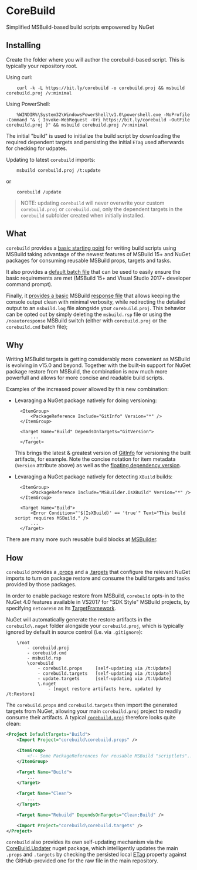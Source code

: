 # CoreBuild

Simplified MSBuild-based build scripts empowered by NuGet


## Installing

Create the folder where you will author the corebuild-based script. 
This is typically your repository root.

Using curl:

		curl -k -L https://bit.ly/corebuild -o corebuild.proj && msbuild corebuild.proj /v:minimal
	
Using PowerShell:

		%WINDIR%\System32\WindowsPowerShell\v1.0\powershell.exe -NoProfile -Command "& { Invoke-WebRequest -Uri https://bit.ly/corebuild -OutFile corebuild.proj }" && msbuild corebuild.proj /v:minimal

The initial "build" is used to initialize the build script by downloading the required dependent 
targets and persisting the initial `ETag` used afterwards for checking for udpates.

Updating to latest `corebuild` imports:

		msbuild corebuild.proj /t:update

or

		corebuild /update

> NOTE: updating `corebuild` will never overwrite your custom `corebuild.proj` or 
> `corebuild.cmd`, only the dependent targets in the `corebuild` subfolder created when initially installed.


## What

`corebuild` provides a [basic starting point](https://github.com/kzu/corebuild/blob/master/src/corebuild.proj) 
for writing build scripts using MSBuild taking advantage of the newest features of MSBuild 15+ 
and NuGet packages for consuming reusable MSBuild props, targets and tasks. 

It also provides a [default batch file](https://github.com/kzu/corebuild/blob/master/src/corebuild.cmd) 
that can be used to easily ensure the basic requirements are met (MSBuild 15+ and Visual Studio 
2017+ developer command prompt).

Finally, it [provides a basic](https://github.com/kzu/corebuild/blob/master/src/msbuild.rsp) 
MSBuild [response file](https://msdn.microsoft.com/en-us/library/ms404301.aspx) 
that allows keeping the console output clean with minimal verbosity, while 
redirecting the detailed output to an `msbuild.log` file alongside your 
`corebuild.proj`. This behavior can be opted out by simply deleting the `msbuild.rsp` file 
or using the `/noautoresponse` MSBuild switch (either with `corebuild.proj` or the `corebuild.cmd` 
batch file);

## Why

Writing MSBuild targets is getting considerably more convenient as MSBuild is evolving in 
v15.0 and beyond. Together with the built-in support for NuGet package restore from MSBuild, 
the combination is now much more powerfull and allows for more concise and readable build scripts.

Examples of the increased power allowed by this new combination:

* Levaraging a NuGet package natively for doing versioning:

		<ItemGroup>
			<PackageReference Include="GitInfo" Version="*" />
		</ItemGroup>

		<Target Name="Build" DependsOnTargets="GitVersion">
			...
		</Target>

  This brings the latest & greatest version of [GitInfo](https://www.nuget.org/packages/GitInfo) 
  for versioning the built artifacts, for example.
  Note the concise notation for item metadata (`Version` attribute above) as 
  well as the [floating dependency version](https://docs.nuget.org/ndocs/consume-packages/dependency-resolution#floating-versions).

* Levaraging a NuGet package natively for detecting `XBuild` builds:

		<ItemGroup>
			<PackageReference Include="MSBuilder.IsXBuild" Version="*" />
		</ItemGroup>

		<Target Name="Build">
			<Error Condition="'$(IsXBuild)' == 'true'" Text="This build script requires MSBuild." />
			...
		</Target>


There are many more such reusable build blocks at [MSBuilder](https://github.com/MobileEssentials/MSBuilder).


## How

`corebuild` provides a [.props](https://github.com/kzu/corebuild/blob/master/src/corebuild/corebuild.props) and 
a [.targets](https://github.com/kzu/corebuild/blob/master/src/corebuild/corebuild.targets) that configure the 
relevant NuGet imports to turn on package restore and consume the build targets and tasks provided by those 
packages.

In order to enable package restore from MSBuild, `corebuild` opts-in to the NuGet 4.0 features available 
in VS2017 for "SDK Style" MSBuild projects, by specifying `netcore50` as its 
[TargetFramework](https://github.com/kzu/corebuild/blob/master/src/corebuild/corebuild.props#L5).

NuGet will automatically generate the restore artifacts in the `corebuild\.nuget` folder alongside your 
`corebuild.proj`, which is typically ignored by default in source control (i.e. via `.gitignore`):

		\root
			- corebuild.proj
			- corebuild.cmd
			- msbuild.rsp
			\corebuild
				- corebuild.props     [self-updating via /t:Update]
				- corebuild.targets   [self-updating via /t:Update]
				- update.targets      [self-updating via /t:Update]
				\.nuget
					- [nuget restore artifacts here, updated by /t:Restore]

The `corebuild.props` and `corebuild.targets` then import the generated targets from NuGet, allowing 
your main `corebuild.proj` project to readily consume their artifacts. 
A typical [`corebuild.proj`](https://github.com/kzu/corebuild/blob/master/src/corebuild.proj) therefore 
looks quite clean:

```xml
<Project DefaultTargets="Build">
	<Import Project="corebuild\corebuild.props" />

	<ItemGroup>
		<!-- Some PackageReferences for reusable MSBuild "scriptlets"... -->
	</ItemGroup>

	<Target Name="Build">
		...
	</Target>

	<Target Name="Clean">
		...
	</Target>

	<Target Name="Rebuild" DependsOnTargets="Clean;Build" />

	<Import Project="corebuild\corebuild.targets" />
</Project>
```

`corebuild` also provides its own self-updating mechanism via the [CoreBuild.Updater](https://www.nuget.org/packages/CoreBuild.Updater) 
nuget package, which intelligently updates the main `.props` and `.targets` by checking the persisted local 
[ETag](https://github.com/kzu/corebuild/blob/master/src/corebuild/corebuild.props#L10) property against the 
GitHub-provided one for the raw file in the main repository.